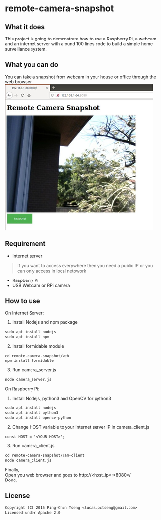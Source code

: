 # remote-camera-snapshot

## What it does
This project is going to demonstrate how to use a Raspberry Pi, a webcam and an internet server
with around 100 lines code to build a simple home surveillance system.


## What you can do
You can take a snapshot from webcam in your house or office through the web browser.
![image](https://github.com/bytestar/remote-camera-snapshot/blob/main/rcs_demo.jpg)

## Requirement
- Internet server
> If you want to access everywhere then you need a public IP or you can only access in local netowork
- Raspberry Pi
- USB Webcam or RPi camera


## How to use
On Internet Server:
1. Install Nodejs and npm package 
```
sudo apt install nodejs
sudo apt install npm
```
2. Install formidable module
```
cd remote-camera-snapshot/web
npm install formidable
```
3. Run camera_server.js
```
node camera_server.js
```
On Raspberry Pi:
1. Install Nodejs, python3 and OpenCV for python3
```
sudo apt install nodejs
sudo apt install python3
sudo apt install opencv-python
```
2. Change HOST variable to your internet server IP in camera_client.js
```
const HOST = '<YOUR HOST>';
```
3. Run camera_client.js
```
cd remote-camera-snapshot/cam-client
node camera_client.js
```
Finally,<br/>
Open you web browser and goes to http://<host_ip>:<8080>/<br/>
Done.
 

## License
```
Copyright (C) 2015 Ping-Chun Tseng <lucas.pctseng@gmail.com> 
Licensed under Apache 2.0
```